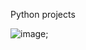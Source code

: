 Python projects

![image](https://www.google.com/imgres?imgurl=https%3A%2F%2Fupload.wikimedia.org%2Fwikipedia%2Fcommons%2Fthumb%2Fc%2Fc3%2FPython-logo-notext.svg%2F1200px-Python-logo-notext.svg.png&tbnid=GoXB3tma5wjkyM&vet=12ahUKEwihh_Kdger9AhWiUKQEHSS-BQMQMygFegUIARDvAQ..i&imgrefurl=https%3A%2F%2Fen.wikipedia.org%2Fwiki%2FPython_(programming_language)&docid=3wRBXLyvECcz0M&w=1200&h=1315&itg=1&q=python%20programming&ved=2ahUKEwihh_Kdger9AhWiUKQEHSS-BQMQMygFegUIARDvAQ);
